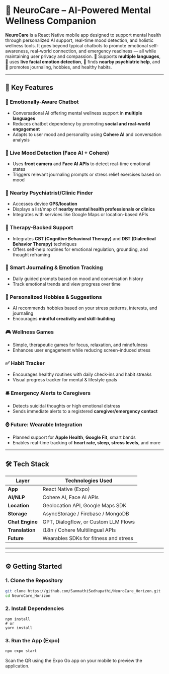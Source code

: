 # 🧠 NeuroCare  – AI-Powered Mental Wellness Companion

**NeuroCare** is a React Native mobile app designed to support mental health through personalized AI support, real-time mood detection, and holistic wellness tools. It goes beyond typical chatbots to promote emotional self-awareness, real-world connection, and emergency readiness — all while maintaining user privacy and compassion.
💬 Supports **multiple languages**, 🎥 uses **live facial emotion detection**, 📍 finds **nearby psychiatric help**, and 📓 promotes journaling, hobbies, and healthy habits.

---

## 🌟 Key Features

### 🤖 Emotionally-Aware Chatbot
- Conversational AI offering mental wellness support in **multiple languages**
- Reduces chatbot dependency by promoting **social and real-world engagement**
- Adapts to user mood and personality using **Cohere AI** and conversation analysis

### 🎥 Live Mood Detection (Face AI + Cohere)
- Uses **front camera** and **Face AI APIs** to detect real-time emotional states
- Triggers relevant journaling prompts or stress relief exercises based on mood

### 📍 Nearby Psychiatrist/Clinic Finder
- Accesses device **GPS/location**
- Displays a list/map of **nearby mental health professionals or clinics**
- Integrates with services like Google Maps or location-based APIs

### 🧠 Therapy-Backed Support
- Integrates **CBT (Cognitive Behavioral Therapy)** and **DBT (Dialectical Behavior Therapy)** techniques
- Offers self-help routines for emotional regulation, grounding, and thought reframing

### 📓 Smart Journaling & Emotion Tracking
- Daily guided prompts based on mood and conversation history
- Track emotional trends and view progress over time

### 🎨 Personalized Hobbies & Suggestions
- AI recommends hobbies based on your stress patterns, interests, and journaling
- Encourages **mindful creativity and skill-building**

### 🎮 Wellness Games
- Simple, therapeutic games for focus, relaxation, and mindfulness
- Enhances user engagement while reducing screen-induced stress

### ✅ Habit Tracker
- Encourages healthy routines with daily check-ins and habit streaks
- Visual progress tracker for mental & lifestyle goals

### 🛎️ Emergency Alerts to Caregivers
- Detects suicidal thoughts or high emotional distress
- Sends immediate alerts to a registered **caregiver/emergency contact**

### ⌚ Future: Wearable Integration
- Planned support for **Apple Health**, **Google Fit**, smart bands
- Enables real-time tracking of **heart rate, sleep, stress levels**, and more

---

## 🛠️ Tech Stack

| Layer           | Technologies Used                      |
|------------------|------------------------------------------|
| **App**          | React Native (Expo)                     |
| **AI/NLP**       | Cohere AI, Face AI APIs                 |
| **Location**     | Geolocation API, Google Maps SDK        |
| **Storage**      | AsyncStorage / Firebase / MongoDB       |
| **Chat Engine**  | GPT, Dialogflow, or Custom LLM Flows    |
| **Translation**  | i18n / Cohere Multilingual APIs         |
| **Future**       | Wearables SDKs for fitness and stress   |

---


---

## ⚙️ Getting Started

### 1. Clone the Repository

```bash
git clone https://github.com/SanmathiSedhupathi/NeuroCare_Horizon.git
cd NeuroCare_Horizon
```

### 2. Install Dependencies
```
npm install
# or
yarn install
```

### 3. Run the App (Expo)
```bash
npx expo start
```
Scan the QR using the Expo Go app on your mobile to preview the application.

